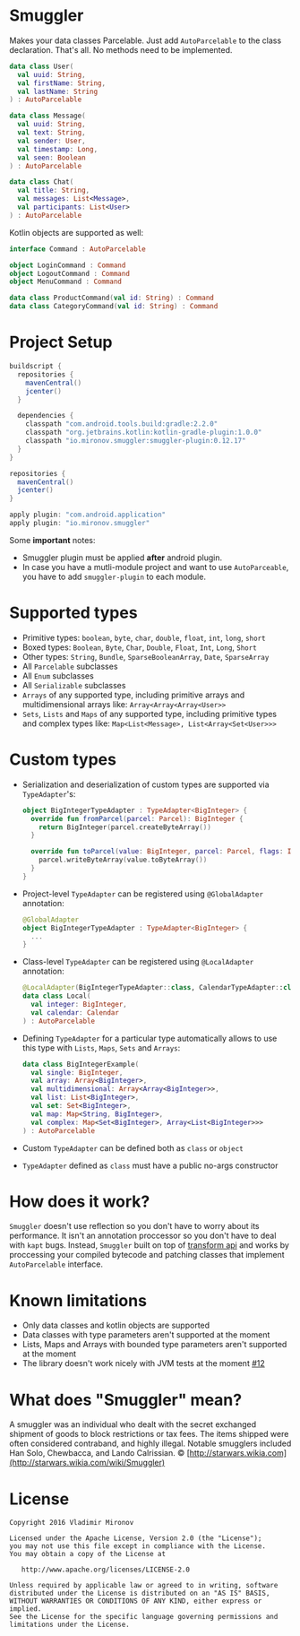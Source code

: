 # Smuggler
Makes your data classes Parcelable. Just add `AutoParcelable` to the class declaration. That's all. No methods need to be implemented.

```kotlin
data class User(
  val uuid: String,
  val firstName: String,
  val lastName: String
) : AutoParcelable

data class Message(
  val uuid: String,
  val text: String,
  val sender: User,
  val timestamp: Long,
  val seen: Boolean
) : AutoParcelable

data class Chat(
  val title: String,
  val messages: List<Message>,
  val participants: List<User>
) : AutoParcelable
```

Kotlin objects are supported as well:
```kotlin
interface Command : AutoParcelable

object LoginCommand : Command
object LogoutCommand : Command
object MenuCommand : Command

data class ProductCommand(val id: String) : Command
data class CategoryCommand(val id: String) : Command
```

# Project Setup
```gradle
buildscript {
  repositories {
    mavenCentral()
    jcenter()
  }

  dependencies {
    classpath "com.android.tools.build:gradle:2.2.0"
    classpath "org.jetbrains.kotlin:kotlin-gradle-plugin:1.0.0"
    classpath "io.mironov.smuggler:smuggler-plugin:0.12.17"
  }
}

repositories {
  mavenCentral()
  jcenter()
}

apply plugin: "com.android.application"
apply plugin: "io.mironov.smuggler"
```
Some **important** notes:
- Smuggler plugin must be applied **after** android plugin.
- In case you have a mutli-module project and want to use `AutoParceable`, you have to add `smuggler-plugin` to each module.

# Supported types
- Primitive types: `boolean`, `byte`, `char`, `double`, `float`, `int`, `long`, `short`
- Boxed types: `Boolean`, `Byte`, `Char`, `Double`, `Float`, `Int`, `Long`, `Short`
- Other types: `String`, `Bundle`, `SparseBooleanArray`, `Date`, `SparseArray`
- All `Parcelable` subclasses
- All `Enum` subclasses
- All `Serializable` subclasses
- `Arrays` of any supported type, including primitive arrays and multidimensional arrays like: `Array<Array<Array<User>>`
- `Sets`, `Lists` and `Maps` of any supported type, including primitive types and complex types like: `Map<List<Message>, List<Array<Set<User>>>`

# Custom types
- Serialization and deserialization of custom types are supported via `TypeAdapter`'s:
  ```kotlin
  object BigIntegerTypeAdapter : TypeAdapter<BigInteger> {
    override fun fromParcel(parcel: Parcel): BigInteger {
      return BigInteger(parcel.createByteArray())
    }

    override fun toParcel(value: BigInteger, parcel: Parcel, flags: Int) {
      parcel.writeByteArray(value.toByteArray())
    }
  }
  ```
- Project-level `TypeAdapter` can be registered using `@GlobalAdapter` annotation:

  ```kotlin
  @GlobalAdapter
  object BigIntegerTypeAdapter : TypeAdapter<BigInteger> {
    ...
  }
  ```
- Class-level `TypeAdapter` can be registered using `@LocalAdapter` annotation:

  ```kotlin
  @LocalAdapter(BigIntegerTypeAdapter::class, CalendarTypeAdapter::class)
  data class Local(
    val integer: BigInteger,
    val calendar: Calendar
  ) : AutoParcelable
  ```
- Defining `TypeAdapter` for a particular type automatically allows to use this type with `Lists`, `Maps`, `Sets` and `Arrays`:

  ```kotlin
  data class BigIntegerExample(
    val single: BigInteger,
    val array: Array<BigInteger>,
    val multidimensional: Array<Array<BigInteger>>,
    val list: List<BigInteger>,
    val set: Set<BigInteger>,
    val map: Map<String, BigInteger>,
    val complex: Map<Set<BigInteger>, Array<List<BigInteger>>>
  ) : AutoParcelable
  ```
- Custom `TypeAdapter` can be defined both as `class` or `object`
- `TypeAdapter` defined as `class` must have a public no-args constructor

# How does it work?
`Smuggler` doesn't use reflection so you don't have to worry about its performance. It isn't an annotation proccessor so you don't have to deal with `kapt` bugs. Instead, `Smuggler` built on top of [transform api](http://tools.android.com/tech-docs/new-build-system/transform-api) and works by proccessing your compiled bytecode and patching classes that implement `AutoParcelable` interface.

# Known limitations
- Only data classes and kotlin objects are supported
- Data classes with type parameters aren't supported at the moment
- Lists, Maps and Arrays with bounded type parameters aren't supported at the moment
- The library doesn't work nicely with JVM tests at the moment [#12](https://github.com/nsk-mironov/smuggler/issues/12)

# What does "Smuggler" mean?
A smuggler was an individual who dealt with the secret exchanged shipment of goods to block restrictions or tax fees. The items shipped were often considered contraband, and highly illegal. Notable smugglers included Han Solo, Chewbacca, and Lando Calrissian. © [http://starwars.wikia.com](http://starwars.wikia.com/wiki/Smuggler)

# License

    Copyright 2016 Vladimir Mironov

    Licensed under the Apache License, Version 2.0 (the "License");
    you may not use this file except in compliance with the License.
    You may obtain a copy of the License at

       http://www.apache.org/licenses/LICENSE-2.0

    Unless required by applicable law or agreed to in writing, software
    distributed under the License is distributed on an "AS IS" BASIS,
    WITHOUT WARRANTIES OR CONDITIONS OF ANY KIND, either express or implied.
    See the License for the specific language governing permissions and
    limitations under the License.
